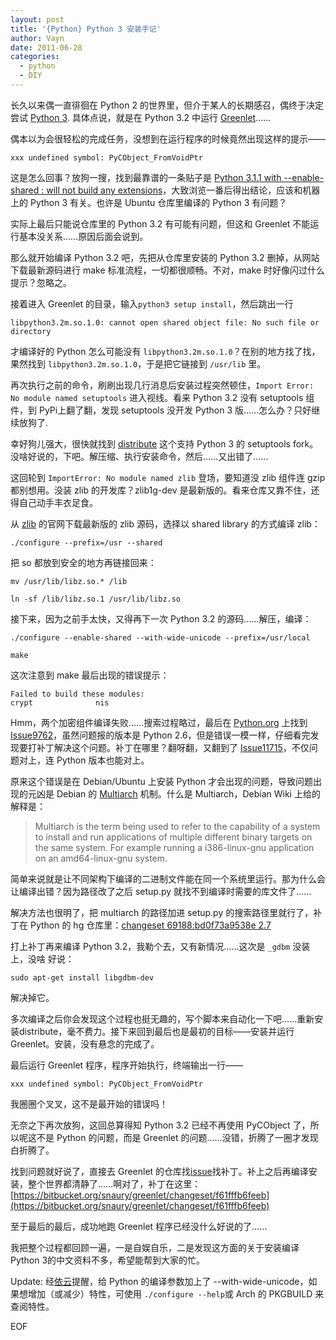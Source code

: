 ```yaml
---
layout: post
title: '{Python} Python 3 安装手记'
author: Vayn
date: 2011-06-28
categories:
  - python
  - DIY
---
```


长久以来偶一直徘徊在 Python 2 的世界里，但介于某人的长期感召，偶终于决定尝试 [Python 3](http://www.python.org/download/releases/3.0/). 具体点说，就是在 Python 3.2 中运行 [Greenlet](http://pypi.python.org/pypi/greenlet)……

偶本以为会很轻松的完成任务，没想到在运行程序的时候竟然出现这样的提示——

`xxx undefined symbol: PyCObject_FromVoidPtr`

这是怎么回事？放狗一搜，找到最靠谱的一条贴子是 [Python 3.1.1 with --enable-shared : will not build any extensions](http://stackoverflow.com/questions/1547310/python-3-1-1-with-enable-shared-will-not-build-any-extensions)，大致浏览一番后得出结论，应该和机器上的 Python 3 有关。也许是 Ubuntu 仓库里编译的 Python 3 有问题？

实际上最后只能说仓库里的 Python 3.2 有可能有问题，但这和 Greenlet 不能运行基本没关系……原因后面会说到。

那么就开始编译 Python 3.2 吧，先把从仓库里安装的 Python 3.2 删掉，从网站下载最新源码进行 make 标准流程，一切都很顺畅。不对，make 时好像闪过什么提示？忽略之。

接着进入 Greenlet 的目录，输入`python3 setup install`，然后跳出一行

`libpython3.2m.so.1.0: cannot open shared object file: No such file or directory`

才编译好的 Python 怎么可能没有 `libpython3.2m.so.1.0`？在别的地方找了找，果然找到 `libpython3.2m.so.1.0`，于是把它链接到 `/usr/lib` 里。

再次执行之前的命令，刷刷出现几行消息后安装过程突然顿住，`Import Error: No module named setuptools` 进入视线。看来 Python 3.2 没有 setuptools 组件，到 PyPi上翻了翻，发现 setuptools 没开发 Python 3 版……怎么办？只好继续放狗了.

幸好狗儿强大，很快就找到 [distribute](http://pypi.python.org/pypi/distribute) 这个支持 Python 3 的 setuptools fork。没啥好说的，下吧。解压缩、执行安装命令，然后……又出错了……

这回轮到 `ImportError: No module named zlib` 登场，要知道没 zlib 组件连 gzip 都别想用。没装 zlib 的开发库？zlib1g-dev 是最新版的。看来仓库又靠不住，还得自己动手丰衣足食。

从 [zlib](http://www.zlib.net/) 的官网下载最新版的 zlib 源码，选择以 shared library 的方式编译 zlib：

`./configure --prefix=/usr --shared`

把 so 都放到安全的地方再链接回来：

`mv /usr/lib/libz.so.* /lib`

`ln -sf /lib/libz.so.1 /usr/lib/libz.so`

接下来，因为之前手太快，又得再下一次 Python 3.2 的源码……解压，编译：

`./configure --enable-shared --with-wide-unicode --prefix=/usr/local`

`make`

这次注意到 make 最后出现的错误提示：

<pre><code>Failed to build these modules:
crypt              nis</code></pre>

Hmm，两个加密组件编译失败……搜索过程略过，最后在 [Python.org](http://python.org) 上找到 [Issue9762](http://bugs.python.org/issue9762)，虽然问题报的版本是 Python 2.6，但是错误一模一样，仔细看完发现要打补丁解决这个问题。补丁在哪里？翻呀翻，又翻到了 [Issue11715](http://bugs.python.org/issue11715)，不仅问题对上，连 Python 版本也能对上。

原来这个错误是在 Debian/Ubuntu 上安装 Python 才会出现的问题，导致问题出现的元凶是 Debian 的 [Multiarch](http://wiki.debian.org/Multiarch/) 机制。什么是 Multiarch，Debian Wiki 上给的解释是：

> Multiarch is the term being used to refer to the capability of a system to install and run applications of multiple different binary targets on the same system. For example running a i386-linux-gnu application on an amd64-linux-gnu system. 

简单来说就是让不同架构下编译的二进制文件能在同一个系统里运行。那为什么会让编译出错？因为路径改了之后 setup.py 就找不到编译时需要的库文件了……

解决方法也很明了，把 multiarch 的路径加进 setup.py 的搜索路径里就行了，补丁在 Python 的 hg 仓库里：[changeset 69188:bd0f73a9538e 2.7](http://hg.python.org/cpython/rev/bd0f73a9538e)

打上补丁再来编译 Python 3.2，我勒个去，又有新情况……这次是 `_gdbm` 没装上，没啥
好说：

`sudo apt-get install libgdbm-dev`

解决掉它。

多次编译之后你会发现这个过程也挺无趣的，写个脚本来自动化一下吧……重新安装distribute，毫不费力。接下来回到最后也是最初的目标——安装并运行 Greenlet。安装，没有悬念的完成了。

最后运行 Greenlet 程序，程序开始执行，终端输出一行——

`xxx undefined symbol: PyCObject_FromVoidPtr`

我圈圈个叉叉，这不是最开始的错误吗！

无奈之下再次放狗，这回总算得知 Python 3.2 已经不再使用 PyCObject 了，所以呢这不是 Python 的问题，而是 Greenlet 的问题……没错，折腾了一圈才发现白折腾了。

找到问题就好说了，直接去 Greenlet 的仓库找[issue](https://bitbucket.org/ambroff/greenlet/issue/15/greenlet-doesnt-support-python-32)找补丁。补上之后再编译安装，整个世界都清静了……啊对了，补丁在这里：[https://bitbucket.org/snaury/greenlet/changeset/f61fffb6feeb](https://bitbucket.org/snaury/greenlet/changeset/f61fffb6feeb)

至于最后的最后，成功地跑 Greenlet 程序已经没什么好说的了……

我把整个过程都回顾一遍，一是自娱自乐，二是发现这方面的关于安装编译 Python 3的中文资料不多，希望能帮到大家的忙。

Update: 经[依云](http://lilydjwg.is-programmer.com)提醒，给 Python 的编译参数加上了 --with-wide-unicode，如果想增加（或减少）特性，可使用 `./configure --help`或 Arch 的 PKGBUILD 来查阅特性。

EOF
